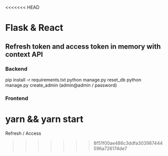 <<<<<<< HEAD
# Flask & React

## Refresh token and access token in memory with context API

### Backend 

pip install -r requirements.txt
python manage.py reset_db
python manage.py create_admin (admin@admin / password)

### Frontend

yarn && yarn start
=======
Refresh / Access
>>>>>>> 8f51f00ae486c3ddfa303987444596a726174de7
